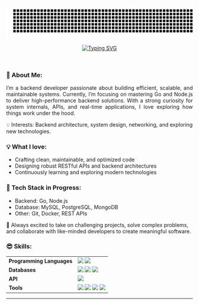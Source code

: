 <div align="center">
  
![Hasib](gitartwork.svg)

[![Typing SVG](https://readme-typing-svg.demolab.com?font=Fira+Code&weight=700&size=30&pause=500&color=C10000&center=true&vCenter=true&width=435&lines=Hey+I'm+Al+Hasib;Nodejs+and+Go;Back-End+Developer)](https://git.io/typing-svg)

<!-- <a href="https://app.daily.dev/alhasib"><img src="https://api.daily.dev/devcards/7d6d6aceacd84196b86d91ad3bf51f24.png" style="margin: 5px;" width="35%" alt="alhasib's Dev Card"/></a> -->

</div>
<br/>


<!-- [![Typing SVG](https://readme-typing-svg.demolab.com?font=poppins&weight=800&size=40&pause=1000&color=F75311&background=D7FF2D00&center=true&vCenter=true&width=1000&height=100&lines=Don't+Forget+to+Click+The+Follow+Button+😊)](https://github.com/dev-hasib) -->


### 👋 About Me: 

<p style="text-align:justify"> I’m a backend developer passionate about building efficient, scalable, and maintainable systems.
Currently, I’m focusing on mastering Go and Node.js to deliver high-performance backend solutions.
With a strong curiosity for system internals, APIs, and real-time applications, I love exploring how things work under the hood.

💡 Interests: Backend architecture, system design, networking, and exploring new technologies. </p>

### 💡 What I love:

- Crafting clean, maintainable, and optimized code
- Designing robust RESTful APIs and backend architectures
- Continuously learning and exploring modern technologies

### 🚀 Tech Stack in Progress:

- Backend: Go, Node.js
- Database: MySQL, PostgreSQL, MongoDB
- Other: Git, Docker, REST APIs

📌 Always excited to take on challenging projects, solve complex problems, and collaborate with like-minded developers to create meaningful software.



### 😎 Skills:

<table>
  <tr>
    <td><b>Programming Languages</b></td>
    <td>
      <img src="https://img.shields.io/badge/Go-00ADD8?style=for-the-badge&logo=go&logoColor=white" />
      <img src="https://img.shields.io/badge/Node.js-339933?style=for-the-badge&logo=nodedotjs&logoColor=white" />
    </td>
  </tr>
  <tr>
    <td><b>Databases</b></td>
    <td>
      <img src="https://img.shields.io/badge/MongoDB-47A248?style=for-the-badge&logo=mongodb&logoColor=white" />
      <img src="https://img.shields.io/badge/PostgreSQL-4169E1?style=for-the-badge&logo=postgresql&logoColor=white" />
      <img src="https://img.shields.io/badge/MySQL-4479A1?style=for-the-badge&logo=mysql&logoColor=white" />
    </td>
  </tr>
  <tr>
    <td><b>API</b></td>
    <td>
      <img src="https://img.shields.io/badge/RESTful%20API-FF6F00?style=for-the-badge&logo=api&logoColor=white" />
    </td>
  </tr>
  <tr>
    <td><b>Tools</b></td>
    <td>
      <img src="https://img.shields.io/badge/Git-F05032?style=for-the-badge&logo=git&logoColor=white" />
      <img src="https://img.shields.io/badge/Postman-FF6C37?style=for-the-badge&logo=postman&logoColor=white" />
      <img src="https://img.shields.io/badge/ChatGPT-74AA9C?style=for-the-badge&logo=openai&logoColor=white" />
      <img src="https://img.shields.io/badge/Docker-2496ED?style=for-the-badge&logo=docker&logoColor=white" />
    </td>
  </tr>
</table>

---





